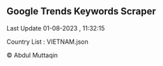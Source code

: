 

## Google Trends Keywords Scraper 
 
Last Update 01-08-2023 , 11:32:15

Country List :
VIETNAM.json



© Abdul Muttaqin 
